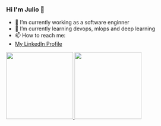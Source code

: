 ### Hi I'm Julio 👋

- 🔭 I’m currently working as a software enginner
- 🌱 I’m currently learning devops, mlops and deep learning
- 📫 How to reach me:
 - <a href="www.linkedin.com/in/juliocnsouza">My LinkedIn Profile</a>

 <div>
  <a href="https://github.com/juliocnsouzadev">
  <img height="180em" src="https://github-readme-stats.vercel.app/api?username=juliocnsouzadev&show_icons=true&theme=dracula&include_all_commits=true&count_private=true"/>
  <img height="180em" src="https://github-readme-stats.vercel.app/api/top-langs/?username=juliocnsouzadev&layout=compact&langs_count=7&theme=dracula"/>
</div>

<!--
**juliocnsouzadev/juliocnsouzadev** is a ✨ _special_ ✨ repository because its `README.md` (this file) appears on your GitHub profile.

Here are some ideas to get you started:

- 🔭 I’m currently working on ...
- 🌱 I’m currently learning ...
- 👯 I’m looking to collaborate on ...
- 🤔 I’m looking for help with ...
- 💬 Ask me about ...
- 📫 How to reach me: ...
- 😄 Pronouns: ...
- ⚡ Fun fact: ...
-->
